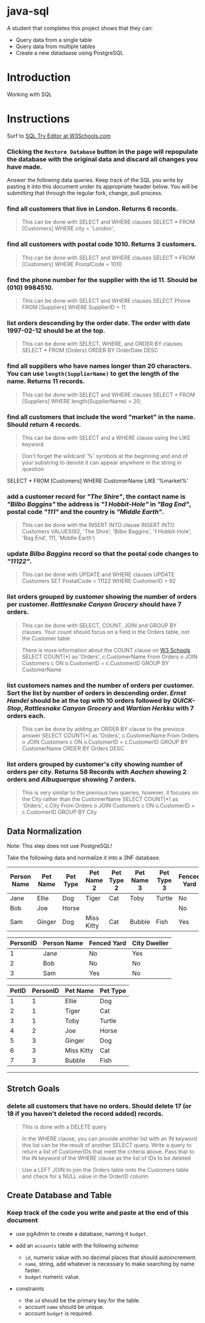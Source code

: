 # java-sql

A student that completes this project shows that they can:
* Query data from a single table
* Query data from multiple tables
* Create a new datadaase using PostgreSQL

# Introduction

Working with SQL

# Instructions

Surf to [SQL Try Editor at W3Schools.com](https://www.w3schools.com/Sql/tryit.asp?filename=trysql_select_top)  

### **Clicking the `Restore Database` button in the page will repopulate the database with the original data and discard all changes you have made**.

Answer the following data queries. Keep track of the SQL you write by pasting it into this document under its appropriate header below. You will be submitting that through the regular fork, change, pull process.


### find all customers that live in London. Returns 6 records.
> This can be done with SELECT and WHERE clauses
SELECT * 
FROM [Customers]
WHERE city = 'London'; 

### find all customers with postal code 1010. Returns 3 customers.
> This can be done with SELECT and WHERE clauses
SELECT * 
FROM [Customers]
WHERE PostalCode = 1010

### find the phone number for the supplier with the id 11. Should be (010) 9984510.
> This can be done with SELECT and WHERE clauses
SELECT Phone 
FROM [Suppliers]
WHERE SupplierID = 11


### list orders descending by the order date. The order with date 1997-02-12 should be at the top.
> This can be done with SELECT, WHERE, and ORDER BY clauses
SELECT * 
FROM [Orders]
ORDER BY OrderDate DESC

### find all suppliers who have names longer than 20 characters. You can use `length(SupplierName)` to get the length of the name. Returns 11 records.
> This can be done with SELECT and WHERE clauses
SELECT * 
FROM [Suppliers]
WHERE length(SupplierName) > 20; 

### find all customers that include the word "market" in the name. Should return 4 records.
> This can be done with SELECT and a WHERE clause using the LIKE keyword

> Don't forget the wildcard '%' symbols at the beginning and end of your substring to denote it can appear anywhere in the string in question

SELECT * 
FROM [Customers]
WHERE CustomerName LIKE '%market%'

### add a customer record for _"The Shire"_, the contact name is _"Bilbo Baggins"_ the address is _"1 Hobbit-Hole"_ in _"Bag End"_, postal code _"111"_ and the country is _"Middle Earth"_.
> This can be done with the INSERT INTO clause
INSERT INTO Customers
VALUES(92, 'The Shire', 'Bilbo Baggins', '1 Hobbit-Hole', 'Bag End', 111, 'Middle Earth')

### update _Bilbo Baggins_ record so that the postal code changes to _"11122"_.
> This can be done with UPDATE and WHERE clauses
UPDATE Customers
SET PostalCode = 11122
WHERE CustomerID = 92


### list orders grouped by customer showing the number of orders per customer. _Rattlesnake Canyon Grocery_ should have 7 orders.
> This can be done with SELECT, COUNT, JOIN and GROUP BY clauses. Your count should focus on a field in the Orders table, not the Customer table

> There is more information about the COUNT clause on [W3 Schools](https://www.w3schools.com/sql/sql_count_avg_sum.asp)
SELECT COUNT(*) as 'Orders',  c.CustomerName
From Orders o JOIN Customers c
ON o.CustomerID = c.CustomerID
GROUP BY CustomerName

### list customers names and the number of orders per customer. Sort the list by number of orders in descending order. _Ernst Handel_ should be at the top with 10 orders followed by _QUICK-Stop_, _Rattlesnake Canyon Grocery_ and _Wartian Herkku_ with 7 orders each.
> This can be done by adding an ORDER BY clause to the previous answer
SELECT COUNT(*) as 'Orders',  c.CustomerName
From Orders o JOIN Customers c
ON o.CustomerID = c.CustomerID
GROUP BY CustomerName
ORDER BY Orders DESC

### list orders grouped by customer's city showing number of orders per city. Returns 58 Records with _Aachen_ showing 2 orders and _Albuquerque_ showing 7 orders.
> This is very similar to the previous two queries, however, it focuses on the City rather than the CustomerName
SELECT COUNT(*) as 'Orders',  c.City
From Orders o JOIN Customers c
ON o.CustomerID = c.CustomerID
GROUP BY City



## Data Normalization

Note: This step does not use PostgreSQL!

Take the following data and normalize it into a 3NF database.

| Person Name | Pet Name | Pet Type | Pet Name 2 | Pet Type 2 | Pet Name 3 | Pet Type 3 | Fenced Yard | City Dweller |
|-------------|----------|----------|------------|------------|------------|------------|-------------|--------------|
| Jane        | Ellie    | Dog      | Tiger      | Cat        | Toby       | Turtle     | No          | Yes          |
| Bob         | Joe      | Horse    |            |            |            |            | No          | No           |
| Sam         | Ginger   | Dog      | Miss Kitty | Cat        | Bubble     | Fish       | Yes         | No           |

| PersonID    | Person Name| Fenced Yard | City Dweller |
|-------------|------------|----------   |------------  |
| 1           | Jane       | No          | Yes          |
| 2           | Bob        | No          | No           |
| 3           | Sam        | Yes         | No           |

| PetID | PersonID | Pet Name   | Pet Type | 
|-------|------    |----------  |----------|
| 1     | 1        | Ellie      | Dog      |
| 2     | 1        | Tiger      | Cat      |
| 3     | 1        | Toby       | Turtle   |
| 4     | 2        | Joe        | Horse    |
| 5     | 3        | Ginger     | Dog      |
| 6     | 3        | Miss Kitty | Cat      |
| 7     | 3        | Bubble     | Fish     |





---
## Stretch Goals

### delete all customers that have no orders. Should delete 17 (or 18 if you haven't deleted the record added) records.
> This is done with a DELETE query

> In the WHERE clause, you can provide another list with an IN keyword this list can be the result of another SELECT query. Write a query to return a list of CustomerIDs that meet the criteria above. Pass that to the IN keyword of the WHERE clause as the list of IDs to be deleted
 
> Use a LEFT JOIN to join the Orders table onto the Customers table and check for a NULL value in the OrderID column

## Create Database and Table

### Keep track of the code you write and paste at the end of this document

- use pgAdmin to create a database, naming it `budget`.
- add an `accounts` table with the following _schema_:

  - `id`, numeric value with no decimal places that should autoincrement.
  - `name`, string, add whatever is necessary to make searching by name faster.
  - `budget` numeric value.

- constraints
  - the `id` should be the primary key for the table.
  - account `name` should be unique.
  - account `budget` is required.
